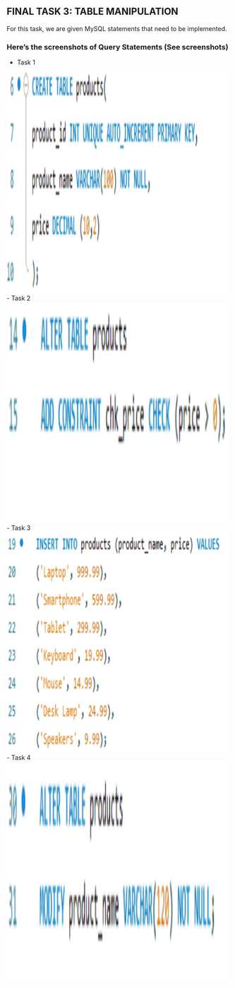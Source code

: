## FINAL TASK 3: TABLE MANIPULATION

For this task, we are given MySQL statements that need to be implemented.

### Here’s the screenshots of Query Statements (See screenshots)

- Task 1
<img src="Images/task1.png" alt="Alt Text" width="600" height="500">
- Task 2
<img src="Images/task2.png" alt="Alt Text" width="600" height="500">
- Task 3
<img src="Images/task3.png" alt="Alt Text" width="600" height="500">
- Task 4
<img src="Images/task4.png" alt="Alt Text" width="600" height="500">
